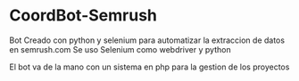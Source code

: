 # CoordBot-Semrush

Bot Creado con python y selenium para automatizar la extraccion de datos en semrush.com
Se uso Selenium como webdriver y python

El bot va de la mano con un sistema en php para la gestion de los proyectos
